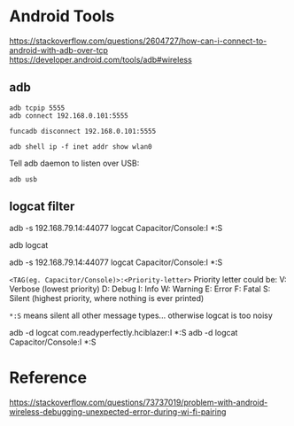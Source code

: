 # Android Tools

https://stackoverflow.com/questions/2604727/how-can-i-connect-to-android-with-adb-over-tcp
https://developer.android.com/tools/adb#wireless

## adb


```
adb tcpip 5555
adb connect 192.168.0.101:5555

funcadb disconnect 192.168.0.101:5555

adb shell ip -f inet addr show wlan0
```

Tell adb daemon to listen over USB:
```
adb usb
```


## logcat filter

adb -s 192.168.79.14:44077 logcat Capacitor/Console:I *:S

adb logcat

adb -s 192.168.79.14:44077 logcat Capacitor/Console:I *:S

`<TAG(eg. Capacitor/Console)>:<Priority-letter>`
Priority letter could be:
V: Verbose (lowest priority)
D: Debug
I: Info
W: Warning
E: Error
F: Fatal
S: Silent (highest priority, where nothing is ever printed)

`*:S` means silent all other message types... otherwise logcat is too noisy

adb -d logcat com.readyperfectly.hciblazer:I *:S
adb -d logcat Capacitor/Console:I *:S

# Reference

https://stackoverflow.com/questions/73737019/problem-with-android-wireless-debugging-unexpected-error-during-wi-fi-pairing
